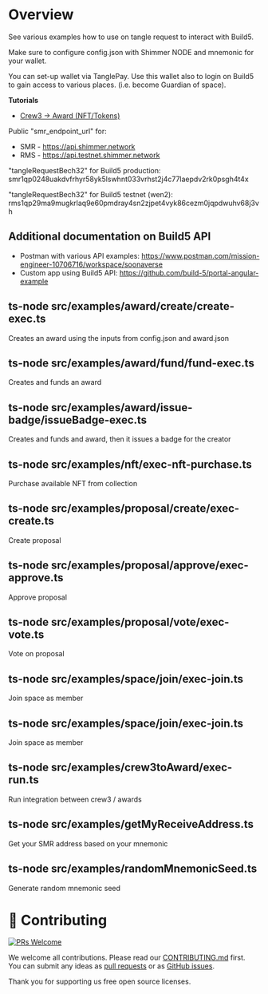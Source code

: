 # Overview
See various examples how to use on tangle request to interact with Build5.

Make sure to configure config.json with Shimmer NODE and mnemonic for your wallet.

You can set-up wallet via TanglePay. Use this wallet also to login on Build5 to gain access to various places. (i.e. become Guardian of space).

**Tutorials**
* [Crew3 -> Award (NFT/Tokens)](src/examples/crew3toAward/TUTORIAL.md)

Public "smr_endpoint_url" for:
- SMR - https://api.shimmer.network
- RMS - https://api.testnet.shimmer.network

"tangleRequestBech32" for Build5 production: smr1qp0248uakdvfrhyr58yk5lswhnt033vrhst2j4c77laepdv2rk0psgh4t4x

"tangleRequestBech32" for Build5 testnet (wen2): rms1qp29ma9mugkrlaq9e60pmdray4sn2zjpet4vyk86cezm0jqpdwuhv68j3vh

## Additional documentation on Build5 API
- Postman with various API examples: https://www.postman.com/mission-engineer-10706716/workspace/soonaverse
- Custom app using Build5 API: https://github.com/build-5/portal-angular-example

## ts-node src/examples/award/create/create-exec.ts   
Creates an award using the inputs from config.json and award.json

## ts-node src/examples/award/fund/fund-exec.ts
Creates and funds an award

## ts-node src/examples/award/issue-badge/issueBadge-exec.ts
Creates and funds and award, then it issues a badge for the creator

## ts-node src/examples/nft/exec-nft-purchase.ts
Purchase available NFT from collection

## ts-node src/examples/proposal/create/exec-create.ts
Create proposal

## ts-node src/examples/proposal/approve/exec-approve.ts
Approve proposal

## ts-node src/examples/proposal/vote/exec-vote.ts
Vote on proposal

## ts-node src/examples/space/join/exec-join.ts <space ID>
Join space as member

## ts-node src/examples/space/join/exec-join.ts <space ID>
Join space as member

## ts-node src/examples/crew3toAward/exec-run.ts
Run integration between crew3 / awards

## ts-node src/examples/getMyReceiveAddress.ts
Get your SMR address based on your mnemonic

## ts-node src/examples/randomMnemonicSeed.ts
Generate random mnemonic seed

# 🤝 Contributing

[![PRs Welcome](https://img.shields.io/badge/PRs-welcome-brightgreen.svg?style=flat-square)](https://github.com/build-5/core/pulls)

We welcome all contributions. Please read our [CONTRIBUTING.md](https://github.com/build-5/core/blob/master/CONTRIBUTING.md) first. You can submit any ideas as [pull requests](https://github.com/build-5/core/pulls) or as [GitHub issues](https://github.com/build-5/core/issues).

Thank you for supporting us free open source licenses.
